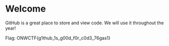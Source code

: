 # Welcome
GitHub is a great place to store and view code. We will use it throughout the year!

Flag: ONWCTF{g1thub_1s_g00d_f0r_c0d3_76gas1}
